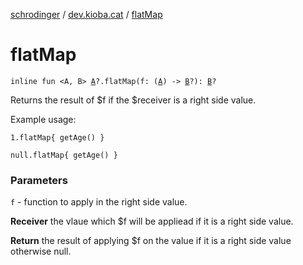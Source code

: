 [schrodinger](../index.md) / [dev.kioba.cat](index.md) / [flatMap](./flat-map.md)

# flatMap

`inline fun <A, B> `[`A`](flat-map.md#A)`?.flatMap(f: (`[`A`](flat-map.md#A)`) -> `[`B`](flat-map.md#B)`?): `[`B`](flat-map.md#B)`?`

Returns the result of $f if the $receiver is a right side value.

Example usage:

```
1.flatMap{ getAge() }

null.flatMap{ getAge() }
```

### Parameters

`f` - function to apply in the right side value.

**Receiver**
the vlaue which $f will be appliead if it is a right side value.

**Return**
the result of applying $f on the value if it is a right side value otherwise null.


